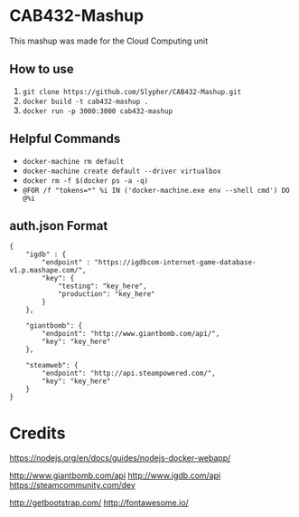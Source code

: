 # CAB432-Mashup
This mashup was made for the Cloud Computing unit

## How to use
1. `git clone https://github.com/Slypher/CAB432-Mashup.git`
2. `docker build -t cab432-mashup .`
3. `docker run -p 3000:3000 cab432-mashup`

## Helpful Commands
- `docker-machine rm default`
- `docker-machine create default --driver virtualbox`
- `docker rm -f $(docker ps -a -q)`
- `@FOR /f "tokens=*" %i IN ('docker-machine.exe env --shell cmd') DO @%i`

## auth.json Format

    {
        "igdb" : {
            "endpoint" : "https://igdbcom-internet-game-database-v1.p.mashape.com/",
            "key": {
                "testing": "key_here",
                "production": "key_here"
            }
        },

        "giantbomb": {
            "endpoint": "http://www.giantbomb.com/api/",
            "key": "key_here"
        },

        "steamweb": {
            "endpoint": "http://api.steampowered.com/",
            "key": "key_here"
        }
    }

# Credits
https://nodejs.org/en/docs/guides/nodejs-docker-webapp/


http://www.giantbomb.com/api
http://www.igdb.com/api
https://steamcommunity.com/dev


http://getbootstrap.com/
http://fontawesome.io/